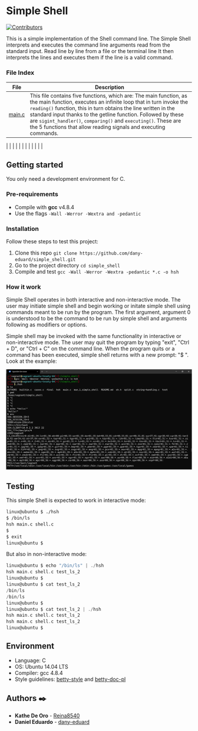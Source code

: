 # Simple Shell

[![Contributors][contributors-shield]][contributors-url]

This is a simple implementation of the Shell command line. The Simple Shell interprets and executes the command line arguments read from the standard input. Read line by line from a file or the terminal line It then interprets the lines and executes them if the line is a valid command.

### File Index
|File           |Description    |
|:-:	          |---	          |
|[main.c](https://github.com/dany-eduard/simple_shell/blob/main/main.c)               |This file contains five functions, which are: The main function, as the main function, executes an infinite loop that in turn invoke the ```reading()``` function, this in turn obtains the line written in the standard input thanks to the getline function. Followed by these are ```sigint_handler()```, ```comparing()``` and ```executing()```. These are the 5 functions that allow reading signals and executing commands.               |

|               |               |
|               |               |
|               |               |
|               |               |


## Getting started
You only need a development environment for C. 

### Pre-requirements
* Compile with **gcc** v4.8.4
* Use the flags ```-Wall -Werror -Wextra and -pedantic```

### Installation

Follow these steps to test this project:
1) Clone this repo ```git clone https://github.com/dany-eduard/simple_shell.git```
2) Go to the project directory ```cd simple_shell```
3) Compile and test ```gcc -Wall -Werror -Wextra -pedantic *.c -o hsh```


### How it work
Simple Shell operates in both interactive and non-interactive mode. The user  may initiate simple shell and begin working or initate simple shell using commands meant to be run by the program. The first argument, argument 0 is understood to be the command to be  run by simple shell and arguments following as modifiers or options.

Simple shell may be invoked with the same functionality in interactive or non-interactive mode.  The user may quit the program  by  typing  "exit", "Ctrl + D", or "Ctrl + C" on the command line. When the program quits or a command has been executed, simple shell returns with a new prompt: "$ ". Look at the example:

![Example Simple_shell 2020-11-25 194147](https://raw.githubusercontent.com/dany-eduard/simple_shell/main/test/Example%20Simple_shell%202020-11-25%20194147.png)

## Testing
This simple Shell is expected to work in interactive mode:
```sh
linux@ubuntu $ ./hsh
$ /bin/ls
hsh main.c shell.c
$
$ exit
linux@ubuntu $
```
But also in non-interactive mode:
```c
linux@ubuntu $ echo "/bin/ls" | ./hsh
hsh main.c shell.c test_ls_2
linux@ubuntu $
linux@ubuntu $ cat test_ls_2
/bin/ls
/bin/ls
linux@ubuntu $
linux@ubuntu $ cat test_ls_2 | ./hsh
hsh main.c shell.c test_ls_2
hsh main.c shell.c test_ls_2
linux@ubuntu $
```


## Environment
* Language: C
* OS: Ubuntu 14.04 LTS
* Compiler: gcc 4.8.4
*  Style guidelines: [betty-style](https://github.com/holbertonschool/Betty/blob/master/betty-style.pl) and [betty-doc-pl](https://github.com/holbertonschool/Betty/blob/master/betty-doc.pl)  

## Authors ✒️
* **Kathe De Oro** - [Reina8540](https://github.com/Reina8540)
* **Daniel Eduardo** - [dany-eduard](https://github.com/dany-eduard)



[contributors-shield]: https://img.shields.io/github/contributors/dany-eduard/simple_shell?style=social&logo=appveyor
[contributors-url]: https://github.com/dany-eduard/simple_shell/graphs/contributors
